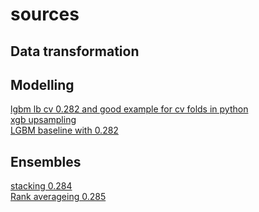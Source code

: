 # sources 


## Data transformation 
[]()


## Modelling 
[lgbm lb cv 0.282 and good example for cv folds in python](https://www.kaggle.com/aharless/lightgbm-cv-lb-282/notebook)
<br>
[xgb upsampling](https://www.kaggle.com/tunguz/xgb-20fold-classifier-upsampling/code)
<br>
[LGBM baseline with 0.282](https://www.kaggle.com/the1owl/forza-baseline-lightgbm-example/code)
  
## Ensembles 
[stacking 0.284](https://www.kaggle.com/yekenot/simple-stacker-lb-0-284)
<br>
[Rank averageing 0.285](https://www.kaggle.com/pavetr/stacking-lb-0-285)

